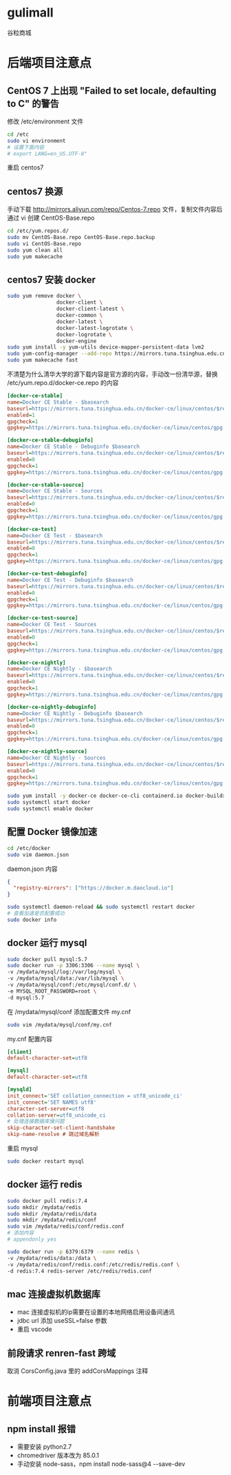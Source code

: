 # gulimall
谷粒商城

# 后端项目注意点
## CentOS 7 上出现 "Failed to set locale, defaulting to C" 的警告
修改 /etc/environment 文件
```bash
cd /etc
sudo vi environment
# 设置下面内容
# export LANG=en_US.UTF-8"
```
重启 centos7

## centos7 换源
手动下载 http://mirrors.aliyun.com/repo/Centos-7.repo 文件，复制文件内容后通过 vi 创建 CentOS-Base.repo
```bash
cd /etc/yum.repos.d/
sudo mv CentOS-Base.repo CentOS-Base.repo.backup
sudo vi CentOS-Base.repo
sudo yum clean all
sudo yum makecache
```

## centos7 安装 docker
```bash
sudo yum remove docker \
                docker-client \
                docker-client-latest \
                docker-common \
                docker-latest \
                docker-latest-logrotate \
                docker-logrotate \
                docker-engine
sudo yum install -y yum-utils device-mapper-persistent-data lvm2
sudo yum-config-manager --add-repo https://mirrors.tuna.tsinghua.edu.cn/docker-ce/linux/centos/docker-ce.repo
sudo yum makecache fast
```
不清楚为什么清华大学的源下载内容是官方源的内容，手动改一份清华源，替换 /etc/yum.repo.d/docker-ce.repo 的内容
```ini
[docker-ce-stable]
name=Docker CE Stable - $basearch
baseurl=https://mirrors.tuna.tsinghua.edu.cn/docker-ce/linux/centos/$releasever/$basearch/stable
enabled=1
gpgcheck=1
gpgkey=https://mirrors.tuna.tsinghua.edu.cn/docker-ce/linux/centos/gpg

[docker-ce-stable-debuginfo]
name=Docker CE Stable - Debuginfo $basearch
baseurl=https://mirrors.tuna.tsinghua.edu.cn/docker-ce/linux/centos/$releasever/debug-$basearch/stable
enabled=0
gpgcheck=1
gpgkey=https://mirrors.tuna.tsinghua.edu.cn/docker-ce/linux/centos/gpg

[docker-ce-stable-source]
name=Docker CE Stable - Sources
baseurl=https://mirrors.tuna.tsinghua.edu.cn/docker-ce/linux/centos/$releasever/source/stable
enabled=0
gpgcheck=1
gpgkey=https://mirrors.tuna.tsinghua.edu.cn/docker-ce/linux/centos/gpg

[docker-ce-test]
name=Docker CE Test - $basearch
baseurl=https://mirrors.tuna.tsinghua.edu.cn/docker-ce/linux/centos/$releasever/$basearch/test
enabled=0
gpgcheck=1
gpgkey=https://mirrors.tuna.tsinghua.edu.cn/docker-ce/linux/centos/gpg

[docker-ce-test-debuginfo]
name=Docker CE Test - Debuginfo $basearch
baseurl=https://mirrors.tuna.tsinghua.edu.cn/docker-ce/linux/centos/$releasever/debug-$basearch/test
enabled=0
gpgcheck=1
gpgkey=https://mirrors.tuna.tsinghua.edu.cn/docker-ce/linux/centos/gpg

[docker-ce-test-source]
name=Docker CE Test - Sources
baseurl=https://mirrors.tuna.tsinghua.edu.cn/docker-ce/linux/centos/$releasever/source/test
enabled=0
gpgcheck=1
gpgkey=https://mirrors.tuna.tsinghua.edu.cn/docker-ce/linux/centos/gpg

[docker-ce-nightly]
name=Docker CE Nightly - $basearch
baseurl=https://mirrors.tuna.tsinghua.edu.cn/docker-ce/linux/centos/$releasever/$basearch/nightly
enabled=0
gpgcheck=1
gpgkey=https://mirrors.tuna.tsinghua.edu.cn/docker-ce/linux/centos/gpg

[docker-ce-nightly-debuginfo]
name=Docker CE Nightly - Debuginfo $basearch
baseurl=https://mirrors.tuna.tsinghua.edu.cn/docker-ce/linux/centos/$releasever/debug-$basearch/nightly
enabled=0
gpgcheck=1
gpgkey=https://mirrors.tuna.tsinghua.edu.cn/docker-ce/linux/centos/gpg

[docker-ce-nightly-source]
name=Docker CE Nightly - Sources
baseurl=https://mirrors.tuna.tsinghua.edu.cn/docker-ce/linux/centos/$releasever/source/nightly
enabled=0
gpgcheck=1
gpgkey=https://mirrors.tuna.tsinghua.edu.cn/docker-ce/linux/centos/gpg
```
```bash
sudo yum install -y docker-ce docker-ce-cli containerd.io docker-buildx-plugin docker-compose-plugin
sudo systemctl start docker
sudo systemctl enable docker
```

## 配置 Docker 镜像加速
```bash
cd /etc/docker
sudo vim daemon.json
```
daemon.json 内容
```json
{
  "registry-mirrors": ["https://docker.m.daocloud.io"]
}
```
```bash
sudo systemctl daemon-reload && sudo systemctl restart docker
# 查看加速是否配置成功
sudo docker info
```

## docker 运行 mysql
```bash
sudo docker pull mysql:5.7
sudo docker run -p 3306:3306 --name mysql \
-v /mydata/mysql/log:/var/log/mysql \
-v /mydata/mysql/data:/var/lib/mysql \
-v /mydata/mysql/conf:/etc/mysql/conf.d/ \
-e MYSQL_ROOT_PASSWORD=root \
-d mysql:5.7
```
在 /mydata/mysql/conf 添加配置文件 my.cnf
```bash
sudo vim /mydata/mysql/conf/my.cnf
```
my.cnf 配置内容
```ini
[client]
default-character-set=utf8

[mysql]
default-character-set=utf8

[mysqld]
init_connect='SET collation_connection = utf8_unicode_ci'
init_connect='SET NAMES utf8'
character-set-server=utf8
collation-server=utf8_unicode_ci
# 处理连接数据库慢问题
skip-character-set-client-handshake
skip-name-resolve # 跳过域名解析
```
重启 mysql
```bash
sudo docker restart mysql
```

## docker 运行 redis
```bash
sudo docker pull redis:7.4
sudo mkdir /mydata/redis
sudo mkdir /mydata/redis/data
sudo mkdir /mydata/redis/conf
sudo vim /mydata/redis/conf/redis.conf
# 添加内容
# appendonly yes

sudo docker run -p 6379:6379 --name redis \
-v /mydata/redis/data:/data \
-v /mydata/redis/conf/redis.conf:/etc/redis/redis.conf \
-d redis:7.4 redis-server /etc/redis/redis.conf
```

## mac 连接虚拟机数据库
* mac 连接虚拟机的ip需要在设置的本地网络启用设备间通讯
* jdbc url 添加 useSSL=false 参数
* 重启 vscode

## 前段请求 renren-fast 跨域
取消 CorsConfig.java 里的 addCorsMappings 注释

# 前端项目注意点
## npm install 报错
* 需要安装 python2.7
* chromedriver 版本改为 85.0.1
* 手动安装 node-sass，npm install node-sass@4 --save-dev